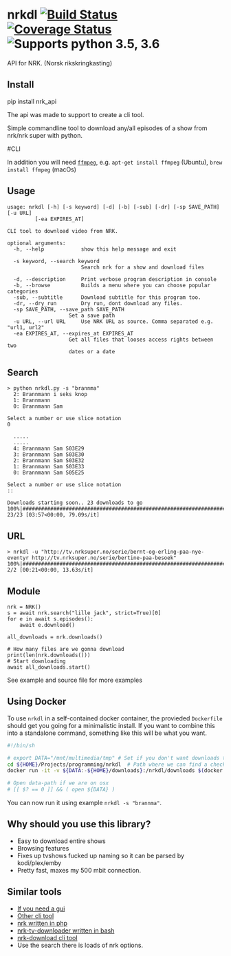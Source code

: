 # nrkdl [![Build Status](https://travis-ci.org/Hellowlol/nrkdl.svg?branch=master)](https://travis-ci.org/Hellowlol/nrkdl)  [![Coverage Status](https://coveralls.io/repos/github/Hellowlol/nrkdl/badge.svg?branch=master)](https://coveralls.io/github/Hellowlol/nrkdl?branch=master) ![Supports python 3.5, 3.6](https://img.shields.io/badge/python-3%2C5%203.6-green.svg "3.5, 3.6")
API for NRK. (Norsk rikskringkasting)

## Install
pip install nrk_api

The api was made to support to create a cli tool.

Simple commandline tool to download any/all episodes of a show from nrk/nrk super with python.


#CLI

In addition you will need [`ffmpeg`](https://ffmpeg.org/), e.g. `apt-get install ffmpeg` (Ubuntu), `brew install ffmpeg` (macOs)

## Usage

    usage: nrkdl [-h] [-s keyword] [-d] [-b] [-sub] [-dr] [-sp SAVE_PATH] [-u URL]
             [-ea EXPIRES_AT]

    CLI tool to download video from NRK.

    optional arguments:
      -h, --help            show this help message and exit

      -s keyword, --search keyword
                            Search nrk for a show and download files

      -d, --description     Print verbose program description in console
      -b, --browse          Builds a menu where you can choose popular categories
      -sub, --subtitle      Download subtitle for this program too.
      -dr, --dry_run        Dry run, dont download any files.
      -sp SAVE_PATH, --save_path SAVE_PATH
                        Set a save path
      -u URL, --url URL     Use NRK URL as source. Comma separated e.g. "url1, url2"
      -ea EXPIRES_AT, --expires_at EXPIRES_AT
                        Get all files that looses access rights between two
                        dates or a date


## Search
```
> python nrkdl.py -s "brannma"
  2: Brannmann i seks knop
  1: Brannmann
  0: Brannmann Sam

Select a number or use slice notation
0

  .....
  .....
  4: Brannmann Sam S03E29
  3: Brannmann Sam S03E30
  2: Brannmann Sam S03E32
  1: Brannmann Sam S03E33
  0: Brannmann Sam S05E25

Select a number or use slice notation
::

Downloads starting soon.. 23 downloads to go
100%|############################################################################| 23/23 [03:57<00:00, 79.09s/it]

```

## URL
```
> nrkdl -u "http://tv.nrksuper.no/serie/bernt-og-erling-paa-nye-eventyr http://tv.nrksuper.no/serie/bertine-paa-besoek"
100%|####################################################################################| 2/2 [00:21<00:00, 13.63s/it]
```

## Module
```
nrk = NRK()
s = await nrk.search("lille jack", strict=True)[0]
for e in await s.episodes():
    await e.download()

all_downloads = nrk.downloads()

# How many files are we gonna download
print(len(nrk.downloads()))
# Start downloading
await all_downloads.start()

```
See example and source file for more examples

## Using Docker

To use `nrkdl` in a self-contained docker container, the provieded `Dockerfile` should get you going for a minimalistic install.
If you want to combine this into a standalone command, something like this will be what you want.
```sh
#!/bin/sh

# export DATA="/mnt/multimedia/tmp" # Set if you don't want downloads to go to your ${HOME}/downloads
cd ${HOME}/Projects/programming/nrkdl  # Path where we can find a checkout of this repository
docker run -it -v ${DATA:-${HOME}/downloads}:/nrkdl/downloads $(docker build -q .) $*

# Open data-path if we are on osx
# [[ $? == 0 ]] && ( open ${DATA} )
```

You can now run it using example `nrkdl -s "brannma"`.

## Why should you use this library?
- Easy to download entire shows
- Browsing features
- Fixes up tvshows fucked up naming so it can be parsed by kodi/plex/emby
- Pretty fast, maxes my 500 mbit connection.

## Similar tools
- [If you need a gui](https://bitbucket.org/snippsat/wx_nrk "snippsats wx_nrk")
- [Other cli tool](https://github.com/kvolden/nrk_download "nrk_download")
- [nrk written in php](https://github.com/AndKe/nrk)
- [nrk-tv-downloader written in bash](https://github.com/odinuge/nrk-tv-downloader)
- [nrk-download cli tool](https://github.com/marhoy/nrk-download)
- Use the search there is loads of nrk options.

